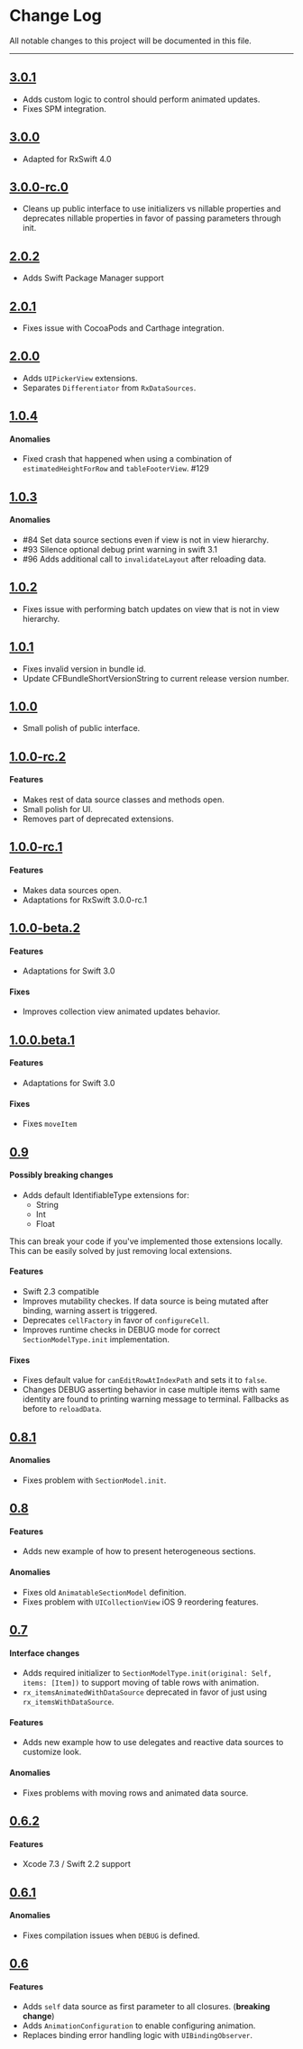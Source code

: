 # Change Log
All notable changes to this project will be documented in this file.

---

## [3.0.1](https://github.com/RxSwiftCommunity/RxDataSources/releases/tag/3.0.1)

* Adds custom logic to control should perform animated updates.
* Fixes SPM integration.

## [3.0.0](https://github.com/RxSwiftCommunity/RxDataSources/releases/tag/3.0.0)

* Adapted for RxSwift 4.0

## [3.0.0-rc.0](https://github.com/RxSwiftCommunity/RxDataSources/releases/tag/3.0.0-rc.0)

* Cleans up public interface to use initializers vs nillable properties and deprecates nillable properties in favor of passing parameters
through init.

## [2.0.2](https://github.com/RxSwiftCommunity/RxDataSources/releases/tag/2.0.2)

* Adds Swift Package Manager support

## [2.0.1](https://github.com/RxSwiftCommunity/RxDataSources/releases/tag/2.0.1)

* Fixes issue with CocoaPods and Carthage integration.

## [2.0.0](https://github.com/RxSwiftCommunity/RxDataSources/releases/tag/2.0.0)

* Adds `UIPickerView` extensions.
* Separates `Differentiator` from `RxDataSources`.

## [1.0.4](https://github.com/RxSwiftCommunity/RxDataSources/releases/tag/1.0.4)

#### Anomalies
* Fixed crash that happened when using a combination of `estimatedHeightForRow` and `tableFooterView`. #129

## [1.0.3](https://github.com/RxSwiftCommunity/RxDataSources/releases/tag/1.0.3)

#### Anomalies

* #84 Set data source sections even if view is not in view hierarchy.
* #93 Silence optional debug print warning in swift 3.1
* #96 Adds additional call to `invalidateLayout` after reloading data.

## [1.0.2](https://github.com/RxSwiftCommunity/RxDataSources/releases/tag/1.0.2)

* Fixes issue with performing batch updates on view that is not in view hierarchy.

## [1.0.1](https://github.com/RxSwiftCommunity/RxDataSources/releases/tag/1.0.1)

* Fixes invalid version in bundle id.
* Update CFBundleShortVersionString to current release version number.

## [1.0.0](https://github.com/RxSwiftCommunity/RxDataSources/releases/tag/1.0.0)

* Small polish of public interface.

## [1.0.0-rc.2](https://github.com/RxSwiftCommunity/RxDataSources/releases/tag/1.0.0-rc.2)

#### Features

* Makes rest of data source classes and methods open.
* Small polish for UI.
* Removes part of deprecated extensions.

## [1.0.0-rc.1](https://github.com/RxSwiftCommunity/RxDataSources/releases/tag/1.0.0-rc.1)

#### Features

* Makes data sources open.
* Adaptations for RxSwift 3.0.0-rc.1

## [1.0.0-beta.2](https://github.com/RxSwiftCommunity/RxDataSources/releases/tag/1.0.0-beta.2)

#### Features

* Adaptations for Swift 3.0

#### Fixes

* Improves collection view animated updates behavior.

## [1.0.0.beta.1](https://github.com/RxSwiftCommunity/RxDataSources/releases/tag/1.0.0.beta.1)

#### Features

* Adaptations for Swift 3.0

#### Fixes

* Fixes `moveItem`

## [0.9](https://github.com/RxSwiftCommunity/RxDataSources/releases/tag/0.8.1)

#### Possibly breaking changes

* Adds default IdentifiableType extensions for:
	* String
	* Int
	* Float

This can break your code if you've implemented those extensions locally. This can be easily solved by just removing local extensions.

#### Features

* Swift 2.3 compatible
* Improves mutability checkes. If data source is being mutated after binding, warning assert is triggered.
* Deprecates `cellFactory` in favor of `configureCell`.
* Improves runtime checks in DEBUG mode for correct `SectionModelType.init` implementation.

#### Fixes

* Fixes default value for `canEditRowAtIndexPath` and sets it to `false`.
* Changes DEBUG asserting behavior in case multiple items with same identity are found to printing warning message to terminal. Fallbacks as before to `reloadData`.

## [0.8.1](https://github.com/RxSwiftCommunity/RxDataSources/releases/tag/0.8.1)

#### Anomalies

* Fixes problem with `SectionModel.init`.

## [0.8](https://github.com/RxSwiftCommunity/RxDataSources/releases/tag/0.8)

#### Features

* Adds new example of how to present heterogeneous sections.

#### Anomalies

* Fixes old `AnimatableSectionModel` definition.
* Fixes problem with `UICollectionView` iOS 9 reordering features.

## [0.7](https://github.com/RxSwiftCommunity/RxDataSources/releases/tag/0.7)

#### Interface changes

* Adds required initializer to `SectionModelType.init(original: Self, items: [Item])` to support moving of table rows with animation.
* `rx_itemsAnimatedWithDataSource` deprecated in favor of just using `rx_itemsWithDataSource`.

#### Features

* Adds new example how to use delegates and reactive data sources to customize look.

#### Anomalies

* Fixes problems with moving rows and animated data source.

## [0.6.2](https://github.com/RxSwiftCommunity/RxDataSources/releases/tag/0.6.2)

#### Features

* Xcode 7.3 / Swift 2.2 support

## [0.6.1](https://github.com/RxSwiftCommunity/RxDataSources/releases/tag/0.6.1)

#### Anomalies

* Fixes compilation issues when `DEBUG` is defined.

## [0.6](https://github.com/RxSwiftCommunity/RxDataSources/releases/tag/0.6)

#### Features

* Adds `self` data source as first parameter to all closures. (**breaking change**)
* Adds `AnimationConfiguration` to enable configuring animation.
* Replaces binding error handling logic with `UIBindingObserver`.
